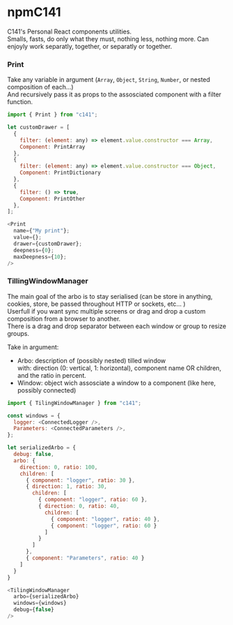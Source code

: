 # npmC141
C141's Personal React components utilities.  
Smalls, fasts, do only what they must, nothing less, nothing more.
Can enjoyly work separatly, together, or separatly or together.

### Print
Take any variable in argument (`Array`, `Object`, `String`, `Number`, or nested composition of each...)  
And recursively pass it as props to the assosciated component with a filter function.

```javascript
import { Print } from "c141";

let customDrawer = [
  {
    filter: (element: any) => element.value.constructor === Array,
    Component: PrintArray
  },
  {
    filter: (element: any) => element.value.constructor === Object,
    Component: PrintDictionary
  },
  {
    filter: () => true,
    Component: PrintOther
  },
];

<Print
  name={"My print"};
  value={};
  drawer={customDrawer};
  deepness={0};
  maxDeepness={10};
/>
```

### TillingWindowManager
The main goal of the arbo is to stay serialised (can be store in anything, cookies, store, be passed throughout HTTP or sockets, etc... )  
Userfull if you want sync multiple screens or drag and drop a custom composition from a browser to another.  
There is a drag and drop separator between each window or group to resize groups.

Take in argument:  
- Arbo: description of (possibly nested) tilled window  
  with: direction (0: vertical, 1: horizontal), component name OR children, and the ratio in percent. 
- Window: object wich assosciate a window to a component (like here, possibly connected)

```javascript
import { TilingWindowManager } from "c141";

const windows = {
  logger: <ConnectedLogger />,
  Parameters: <ConnectedParameters />,
};

let serializedArbo = {
  debug: false,
  arbo: {
    direction: 0, ratio: 100,
    children: [
      { component: "logger", ratio: 30 },
      { direction: 1, ratio: 30,
        children: [
          { component: "logger", ratio: 60 },
          { direction: 0, ratio: 40,
            children: [
              { component: "logger", ratio: 40 },
              { component: "logger", ratio: 60 }
            ]
          }
        ]
      },
      { component: "Parameters", ratio: 40 }
    ]
  }
}

<TilingWindowManager
  arbo={serializedArbo}
  windows={windows}
  debug={false}
/>
```



